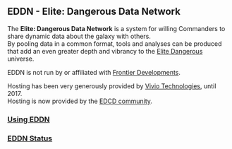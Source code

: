 ## EDDN - Elite: Dangerous Data Network

The **Elite: Dangerous Data Network** is a system for willing Commanders to share dynamic data about the galaxy with others.  
By pooling data in a common format, tools and analyses can be produced that add an even greater depth and vibrancy to the [Elite Dangerous] universe.

EDDN is not run by or affiliated with [Frontier Developments](http://www.frontier.co.uk/).

Hosting has been very generously provided by [Vivio Technologies](https://www.viviotech.net/), until 2017.  
Hosting is now provided by the [EDCD community](https://edcd.github.io/).

### [Using EDDN](https://github.com/EDSM-NET/EDDN/wiki)

### [EDDN Status](https://eddn.edcd.io/)

[Elite Dangerous]: https://www.frontier.co.uk/our-games/elite-dangerous
